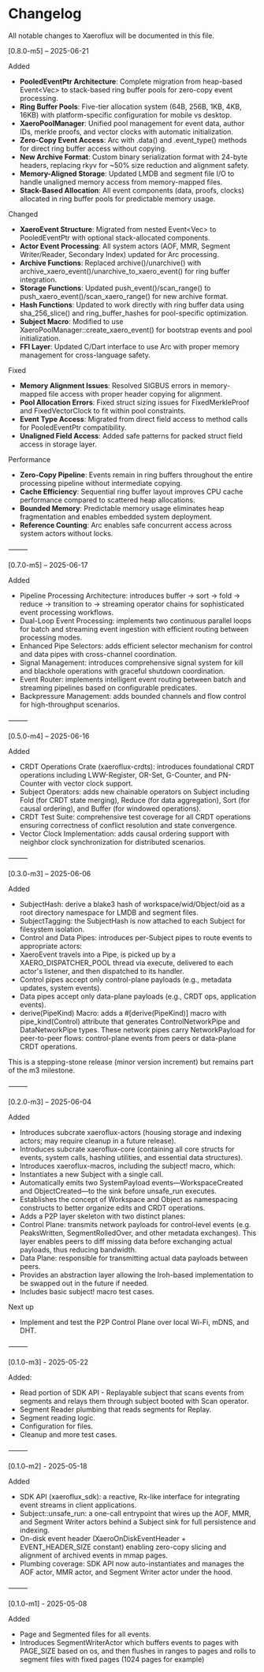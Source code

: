 # Changelog

All notable changes to Xaeroflux will be documented in this file.

[0.8.0-m5] – 2025-06-21

Added
- **PooledEventPtr Architecture**: Complete migration from heap-based Event<Vec<u8>> to stack-based ring buffer pools for zero-copy event processing.
- **Ring Buffer Pools**: Five-tier allocation system (64B, 256B, 1KB, 4KB, 16KB) with platform-specific configuration for mobile vs desktop.
- **XaeroPoolManager**: Unified pool management for event data, author IDs, merkle proofs, and vector clocks with automatic initialization.
- **Zero-Copy Event Access**: Arc<XaeroEvent> with .data() and .event_type() methods for direct ring buffer access without copying.
- **New Archive Format**: Custom binary serialization format with 24-byte headers, replacing rkyv for ~50% size reduction and alignment safety.
- **Memory-Aligned Storage**: Updated LMDB and segment file I/O to handle unaligned memory access from memory-mapped files.
- **Stack-Based Allocation**: All event components (data, proofs, clocks) allocated in ring buffer pools for predictable memory usage.

Changed
- **XaeroEvent Structure**: Migrated from nested Event<Vec<u8>> to PooledEventPtr with optional stack-allocated components.
- **Actor Event Processing**: All system actors (AOF, MMR, Segment Writer/Reader, Secondary Index) updated for Arc<XaeroEvent> processing.
- **Archive Functions**: Replaced archive()/unarchive() with archive_xaero_event()/unarchive_to_xaero_event() for ring buffer integration.
- **Storage Functions**: Updated push_event()/scan_range() to push_xaero_event()/scan_xaero_range() for new archive format.
- **Hash Functions**: Updated to work directly with ring buffer data using sha_256_slice() and ring_buffer_hashes for pool-specific optimization.
- **Subject Macro**: Modified to use XaeroPoolManager::create_xaero_event() for bootstrap events and pool initialization.
- **FFI Layer**: Updated C/Dart interface to use Arc<XaeroEvent> with proper memory management for cross-language safety.

Fixed
- **Memory Alignment Issues**: Resolved SIGBUS errors in memory-mapped file access with proper header copying for alignment.
- **Pool Allocation Errors**: Fixed struct sizing issues for FixedMerkleProof and FixedVectorClock to fit within pool constraints.
- **Event Type Access**: Migrated from direct field access to method calls for PooledEventPtr compatibility.
- **Unaligned Field Access**: Added safe patterns for packed struct field access in storage layer.

Performance
- **Zero-Copy Pipeline**: Events remain in ring buffers throughout the entire processing pipeline without intermediate copying.
- **Cache Efficiency**: Sequential ring buffer layout improves CPU cache performance compared to scattered heap allocations.
- **Bounded Memory**: Predictable memory usage eliminates heap fragmentation and enables embedded system deployment.
- **Reference Counting**: Arc<XaeroEvent> enables safe concurrent access across system actors without locks.

⸻

[0.7.0-m5] – 2025-06-17

Added
- Pipeline Processing Architecture: introduces buffer → sort → fold → reduce → transition to → streaming operator chains for sophisticated event processing workflows.
- Dual-Loop Event Processing: implements two continuous parallel loops for batch and streaming event ingestion with efficient routing between processing modes.
- Enhanced Pipe Selectors: adds efficient selector mechanism for control and data pipes with cross-channel coordination.
- Signal Management: introduces comprehensive signal system for kill and blackhole operations with graceful shutdown coordination.
- Event Router: implements intelligent event routing between batch and streaming pipelines based on configurable predicates.
- Backpressure Management: adds bounded channels and flow control for high-throughput scenarios.

⸻

[0.5.0-m4] – 2025-06-16

Added
- CRDT Operations Crate (xaeroflux-crdts): introduces foundational CRDT operations including LWW-Register, OR-Set, G-Counter, and PN-Counter with vector clock support.
- Subject Operators: adds new chainable operators on Subject including Fold (for CRDT state merging), Reduce (for data aggregation), Sort (for causal ordering), and Buffer (for windowed operations).
- CRDT Test Suite: comprehensive test coverage for all CRDT operations ensuring correctness of conflict resolution and state convergence.
- Vector Clock Implementation: adds causal ordering support with neighbor clock synchronization for distributed scenarios.

⸻

[0.3.0-m3] – 2025-06-06

Added
- SubjectHash: derive a blake3 hash of workspace/wid/Object/oid as a root directory namespace for LMDB and segment files.
- SubjectTagging: the SubjectHash is now attached to each Subject for filesystem isolation.
- Control and Data Pipes: introduces per-Subject pipes to route events to appropriate actors:
- XaeroEvent travels into a Pipe, is picked up by a XAERO_DISPATCHER_POOL thread via execute, delivered to each actor's listener, and then dispatched to its handler.
- Control pipes accept only control-plane payloads (e.g., metadata updates, system events).
- Data pipes accept only data-plane payloads (e.g., CRDT ops, application events).
- derive(PipeKind) Macro: adds a #[derive(PipeKind)] macro with pipe_kind(Control) attribute that generates ControlNetworkPipe and DataNetworkPipe types.
  These network pipes carry NetworkPayload for peer-to-peer flows: control-plane events from peers or data-plane CRDT operations.

This is a stepping-stone release (minor version increment) but remains part of the m3 milestone.

⸻

[0.2.0-m3] – 2025-06-04

Added
- Introduces subcrate xaeroflux-actors (housing storage and indexing actors; may require cleanup in a future release).
- Introduces subcrate xaeroflux-core (containing all core structs for events, system calls, hashing utilities, and essential data structures).
- Introduces xaeroflux-macros, including the subject! macro, which:
- Instantiates a new Subject with a single call.
- Automatically emits two SystemPayload events—WorkspaceCreated and ObjectCreated—to the sink before unsafe_run executes.
- Establishes the concept of Workspace and Object as namespacing constructs to better organize edits and CRDT operations.
- Adds a P2P layer skeleton with two distinct planes:
- Control Plane: transmits network payloads for control‐level events (e.g. PeaksWritten, SegmentRolledOver, and other metadata exchanges). This layer enables peers to diff missing data before exchanging actual payloads, thus reducing bandwidth.
- Data Plane: responsible for transmitting actual data payloads between peers.
- Provides an abstraction layer allowing the Iroh-based implementation to be swapped out in the future if needed.
- Includes basic subject! macro test cases.

Next up
- Implement and test the P2P Control Plane over local Wi-Fi, mDNS, and DHT.

⸻

[0.1.0-m3] - 2025-05-22

Added:
- Read portion of SDK API - Replayable subject that scans events from segments and relays them through subject booted with Scan operator.
- Segment Reader plumbing that reads segments for Replay.
- Segment reading logic.
- Configuration for files.
- Cleanup and more test cases.

⸻

[0.1.0-m2] - 2025-05-18

Added
- SDK API (xaeroflux_sdk): a reactive, Rx-like interface for integrating event streams in client applications.
- Subject::unsafe_run: a one-call entrypoint that wires up the AOF, MMR, and Segment Writer actors behind a Subject sink for full persistence and indexing.
- On-disk event header (XaeroOnDiskEventHeader + EVENT_HEADER_SIZE constant) enabling zero-copy slicing and alignment of archived events in mmap pages.
- Plumbing coverage: SDK API now auto-instantiates and manages the AOF actor, MMR actor, and Segment Writer actor under the hood.

⸻

[0.1.0-m1] - 2025-05-08

Added
- Page and Segmented files for all events.
- Introduces SegmentWriterActor which buffers events to pages with PAGE_SIZE based on os,
  and then flushes in ranges to pages and rolls to segment files with fixed pages (1024 pages for example)